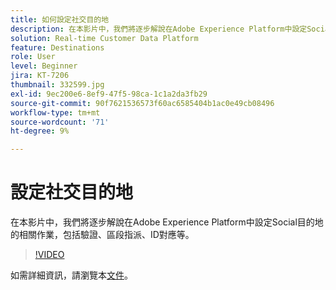 ```yaml
---
title: 如何設定社交目的地
description: 在本影片中，我們將逐步解說在Adobe Experience Platform中設定Social目的地的相關作業，包括驗證、區段指派、ID對應等。
solution: Real-time Customer Data Platform
feature: Destinations
role: User
level: Beginner
jira: KT-7206
thumbnail: 332599.jpg
exl-id: 9ec200e6-8ef9-47f5-98ca-1c1a2da3fb29
source-git-commit: 90f7621536573f60ac6585404b1ac0e49cb08496
workflow-type: tm+mt
source-wordcount: '71'
ht-degree: 9%

---
```


# 設定社交目的地

在本影片中，我們將逐步解說在Adobe Experience Platform中設定Social目的地的相關作業，包括驗證、區段指派、ID對應等。

>[!VIDEO](https://video.tv.adobe.com/v/332599/?quality=12&learn=on)

如需詳細資訊，請瀏覽本[文件](https://experienceleague.adobe.com/docs/experience-platform/destinations/catalog/social/overview.html)。
